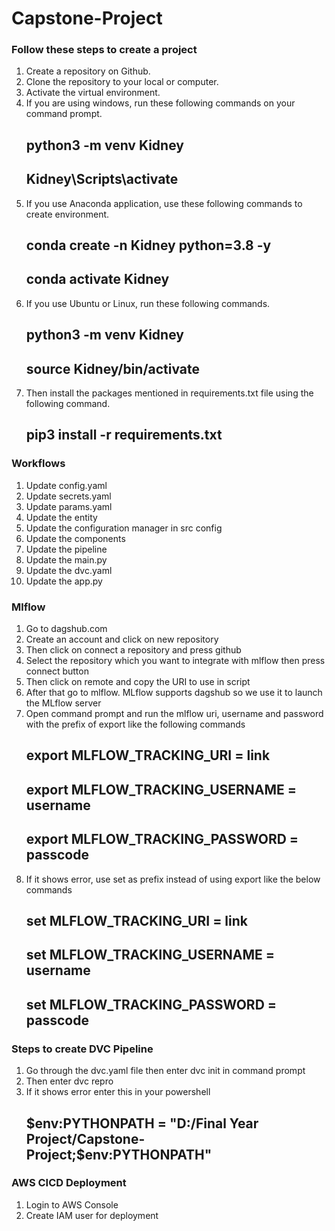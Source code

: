 # Capstone-Project
### Follow these steps to create a project

1. Create a repository on Github.
2. Clone the repository to your local or computer.
3. Activate the virtual environment.
4. If you are using windows, run these following commands on your command prompt. 
    ## python3 -m venv Kidney 
    ## Kidney\Scripts\activate
5. If you use Anaconda application, use these following commands to create environment. 
    ## conda create -n Kidney python=3.8 -y 
    ## conda activate Kidney
6. If you use Ubuntu or Linux, run these following commands. 
    ## python3 -m venv Kidney 
    ## source Kidney/bin/activate
7. Then install the packages mentioned in requirements.txt file using the following command. 
    ## pip3 install -r requirements.txt

### Workflows

1. Update config.yaml
2. Update secrets.yaml
3. Update params.yaml
4. Update the entity
5. Update the configuration manager in src config
6. Update the components
7. Update the pipeline
8. Update the main.py
9. Update the dvc.yaml
10. Update the app.py

### Mlflow

1. Go to dagshub.com
2. Create an account and click on new repository
3. Then click on connect a repository and press github
4. Select the repository which you want to integrate with mlflow then press connect button
5. Then click on remote and copy the URI to use in script
6. After that go to mlflow. MLflow supports dagshub so we use it to launch the MLflow server 
7. Open command prompt and run the mlflow uri, username and password with the prefix of export like the following commands
    ## export MLFLOW_TRACKING_URI = link
    ## export MLFLOW_TRACKING_USERNAME = username
    ## export MLFLOW_TRACKING_PASSWORD = passcode
8. If it shows error, use set as prefix instead of using export like the below commands
    ## set MLFLOW_TRACKING_URI = link
    ## set MLFLOW_TRACKING_USERNAME = username
    ## set MLFLOW_TRACKING_PASSWORD = passcode

### Steps to create DVC Pipeline

1. Go through the dvc.yaml file then enter dvc init in command prompt
2. Then enter dvc repro
3. If it shows error enter this in your powershell 
    ## $env:PYTHONPATH = "D:/Final Year Project/Capstone-Project;$env:PYTHONPATH"

### AWS CICD Deployment

1. Login to AWS Console
2. Create IAM user for deployment